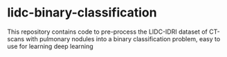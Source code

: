 # lidc-binary-classification
This repository contains code to pre-process the LIDC-IDRI dataset of CT-scans with pulmonary nodules into a binary classification problem, easy to use for learning deep learning
